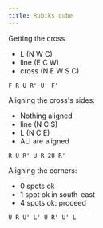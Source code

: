 ```yaml
---
title: Rubiks cube
---
```


Getting the cross

 * L (N W C)
 * line (E C W)
 * cross (N E W S C)

  `F R U R' U' F'`

Aligning the cross's sides:

 * Nothing aligned
 * line (N C S)
 * L (N C E)
 * ALl are aligned

  `R U R' U R 2U R'`

Aligning the corners:

 * 0 spots ok
 * 1 spot ok in south-east
 * 4 spots ok: proceed

  `U R U' L' U R' U' L`


